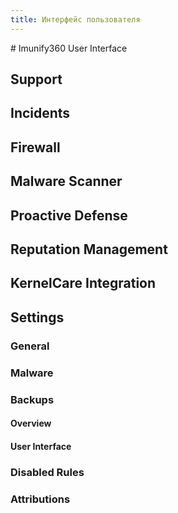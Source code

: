 ```yaml
---
title: Интерфейс пользователя
---
```

<gtranslate-io>
# Imunify360 User Interface

## Support

## Incidents

## Firewall

## Malware Scanner

## Proactive Defense

## Reputation Management

## KernelCare Integration

## Settings

### General

### Malware

### Backups

#### Overview

#### User Interface

### Disabled Rules

### Attributions
</gtranslate-io>